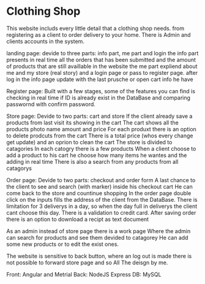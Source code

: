 # Clothing Shop
This website includs every little detail that a clothing shop needs. 
from registering as a client to order delivery to your home. 
There is Admin and clients accounts in the system.

landing page: 
devide to three parts: info part, me part and login
the info part presents in real time all the orders that has been submitted and the amount of products that are still availlable in the website
the me part expliend about me and my store (real story)
and a login page or pass to register page.
after log in the info page update with the last prusche or open cart info he have

Register page: 
Built with a few stages, some of the features you can find is checking in real time if ID is already exist in the DataBase and comparing passwornd with confirm password.

Store page:
Devide to two parts: cart and store
If the client already save a products from last visit its showing in the cart
The cart shows all the products photo name amount and price
For each produxt there is an option to delete prodcuts from the cart
There is a total price (whos every change get update) and an oprion to clean the cart 
The store is divided to catagories
In each catogry there is a few products
When a client choose to add a product to his cart he choose how many items he wantes and the adding in real time
There is also a search from any products from all catagorys

Order page:
Devide to two parts: checkout and order form
A last chance to the client to see and search (with marker) inside his checkout cart
He can come back to the store and countinue shopping
In the order page double click on the inputs fills the address of the client from the DataBase.
There is limitation for 3 deliverys in a day, so when the day full in deliverys the client cant choose this day.
There is a validation to credit card.
After saving order there is an option to download a recipt as text document

As an admin instead of store page there is a work page
Where the admin can search for products and see them devided to catagorey
He can add some new products or to edit the exist ones.

The website is sensitive to back button, where an log out is made there is not possible to forward store page and so
All The deisgn by me.

Front: Angular and Metrial
Back: NodeJS Express
DB: MySQL
